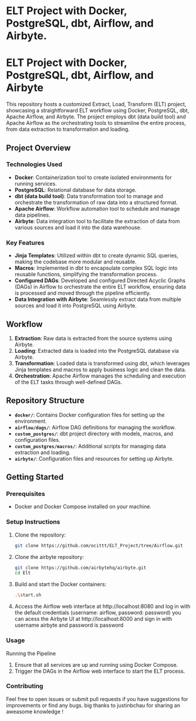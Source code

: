 # ELT Project with Docker, PostgreSQL, dbt, Airflow, and Airbyte.

# ELT Project with Docker, PostgreSQL, dbt, Airflow, and Airbyte

This repository hosts a customized Extract, Load, Transform (ELT) project, showcasing a straightforward ELT workflow using Docker, PostgreSQL, dbt, Apache Airflow, and Airbyte. The project employs dbt (data build tool) and Apache Airflow as the orchestrating tools to streamline the entire process, from data extraction to transformation and loading.

## Project Overview

### Technologies Used
- **Docker**: Containerization tool to create isolated environments for running services.
- **PostgreSQL**: Relational database for data storage.
- **dbt (data build tool)**: Data transformation tool to manage and orchestrate the transformation of raw data into a structured format.
- **Apache Airflow**: Workflow automation tool to schedule and manage data pipelines.
- **Airbyte**: Data integration tool to facilitate the extraction of data from various sources and load it into the data warehouse.

### Key Features
- **Jinja Templates**: Utilized within dbt to create dynamic SQL queries, making the codebase more modular and reusable.
- **Macros**: Implemented in dbt to encapsulate complex SQL logic into reusable functions, simplifying the transformation process.
- **Configured DAGs**: Developed and configured Directed Acyclic Graphs (DAGs) in Airflow to orchestrate the entire ELT workflow, ensuring data is processed and moved through the pipeline efficiently.
- **Data Integration with Airbyte**: Seamlessly extract data from multiple sources and load it into PostgreSQL using Airbyte.

## Workflow
1. **Extraction**: Raw data is extracted from the source systems using Airbyte.
2. **Loading**: Extracted data is loaded into the PostgreSQL database via Airbyte.
3. **Transformation**: Loaded data is transformed using dbt, which leverages Jinja templates and macros to apply business logic and clean the data.
4. **Orchestration**: Apache Airflow manages the scheduling and execution of the ELT tasks through well-defined DAGs.

## Repository Structure
- **`docker/`**: Contains Docker configuration files for setting up the environment.
- **`airflow/dags/`**: Airflow DAG definitions for managing the workflow.
- **`custom_postgres/`**: dbt project directory with models, macros, and configuration files.
- **`custom_postgres/macros/`**: Additional scripts for managing data extraction and loading.
- **`airbyte/`**: Configuration files and resources for setting up Airbyte.

## Getting Started
### Prerequisites
- Docker and Docker Compose installed on your machine.


### Setup Instructions
1. Clone the repository:
   ```sh
   git clone https://github.com/ocittt/ELT_Project/tree/Airflow.git

2. Clone the airbyte repository:
   ```sh
   git clone https://github.com/airbytehq/airbyte.git
   cd Elt

3. Build and start the Docker containers:
   ```sh
   .\start.sh

4. Access the Airflow web interface at http://localhost:8080 and log in with the default credentials (username: airflow, password: password)
   you can acess the Airbyte UI at http://localhost:8000 and sign in with username airbyte and password is password

### Usage
Running the Pipeline
1. Ensure that all services are up and running using Docker Compose.
2. Trigger the DAGs in the Airflow web interface to start the ELT process.

### Contributing
Feel free to open issues or submit pull requests if you have suggestions for improvements or find any bugs.
big thanks to justinbchau for sharing an aweasome knowledge ! 